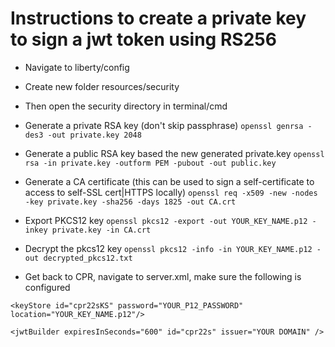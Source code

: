 # Instructions to create a private key to sign a jwt token using RS256

- Navigate to liberty/config
- Create new folder resources/security
- Then open the security directory in terminal/cmd

- Generate a private RSA key (don't skip passphrase)
`openssl genrsa -des3 -out private.key 2048`

- Generate a public RSA key based the new generated private.key
```openssl rsa -in private.key -outform PEM -pubout -out public.key```

- Generate a CA certificate (this can be used to sign a self-certificate to access to self-SSL cert|HTTPS locally)
```openssl req -x509 -new -nodes -key private.key -sha256 -days 1825 -out CA.crt```

- Export PKCS12 key
```openssl pkcs12 -export -out YOUR_KEY_NAME.p12 -inkey private.key -in CA.crt```

- Decrypt the pkcs12 key
```openssl pkcs12 -info -in YOUR_KEY_NAME.p12 -out decrypted_pkcs12.txt```

- Get back to CPR, navigate to server.xml, make sure the following is configured

```
<keyStore id="cpr22sKS" password="YOUR_P12_PASSWORD" location="YOUR_KEY_NAME.p12"/>

<jwtBuilder expiresInSeconds="600" id="cpr22s" issuer="YOUR DOMAIN" />
```
